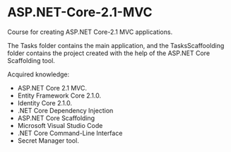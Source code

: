 # ASP.NET-Core-2.1-MVC
Course for creating ASP.NET Core-2.1 MVC applications.

The Tasks folder contains the main application, and the TasksScaffoolding folder contains the project created with the help of the ASP.NET Core Scaffolding tool.

Acquired knowledge:
- ASP.NET Core 2.1 MVC.
- Entity Framework Core 2.1.0.
- Identity Core 2.1.0.
- .NET Core Dependency Injection
- ASP.NET Core Scaffolding
- Microsoft Visual Studio Code
- .NET Core Command-Line Interface
- Secret Manager tool.
